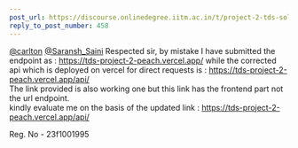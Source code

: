```yaml
---
post_url: https://discourse.onlinedegree.iitm.ac.in/t/project-2-tds-solver-discussion-thread/169029/459
reply_to_post_number: 458
---
```

[@carlton](/u/carlton) [@Saransh\_Saini](/u/saransh_saini) Respected sir, by mistake I have submitted the endpoint as : <https://tds-project-2-peach.vercel.app/> while the corrected api which is deployed on vercel for direct requests is : <https://tds-project-2-peach.vercel.app/api/>  
The link provided is also working one but this link has the frontend part not the url endpoint.  
kindly evaluate me on the basis of the updated link : <https://tds-project-2-peach.vercel.app/api/>

Reg. No - 23f1001995